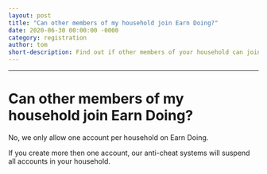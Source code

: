 ```yaml
---
layout: post
title: "Can other members of my household join Earn Doing?"
date: 2020-06-30 00:00:00 -0000
category: registration
author: tom
short-description: Find out if other members of your household can join Earn Doing.
---
```


-----

# Can other members of my household join Earn Doing?

No, we only allow one account per household on Earn Doing.

If you create more then one account, our anti-cheat systems will suspend all accounts in your household.